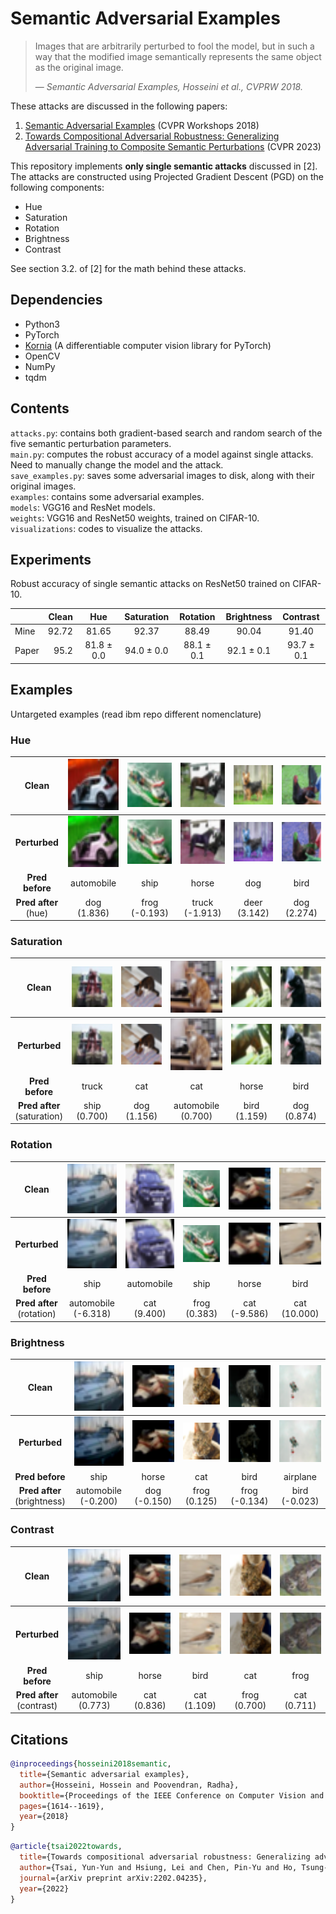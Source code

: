 # Semantic Adversarial Examples

>Images that are arbitrarily perturbed to fool the model, but in such a way that the modified image semantically represents the same object as the original image.
>
>  &mdash; <cite>Semantic Adversarial Examples, Hosseini et al., CVPRW 2018.</cite>

These attacks are discussed in the following papers:
1. [Semantic Adversarial Examples](https://arxiv.org/pdf/1804.00499.pdf) (CVPR Workshops 2018)
2. [Towards Compositional Adversarial Robustness: Generalizing Adversarial Training to Composite Semantic Perturbations](https://arxiv.org/pdf/2202.04235.pdf) (CVPR 2023) 

This repository implements **only single semantic attacks** discussed in [2]. The attacks are
constructed using Projected Gradient Descent (PGD) on the following components:
* Hue
* Saturation
* Rotation
* Brightness
* Contrast

See section 3.2. of [2] for the math behind these attacks.


## Dependencies  
* Python3  
* PyTorch
* [Kornia](https://github.com/kornia/kornia) (A differentiable computer vision library for PyTorch)
* OpenCV
* NumPy
* tqdm

## Contents

`attacks.py`: contains both gradient-based search and random search of the five semantic perturbation parameters.  
`main.py`: computes the robust accuracy of a model against single attacks. Need to manually change the model and the attack.  
`save_examples.py`: saves some adversarial images to disk, along with their original images.  
`examples`: contains some adversarial examples.  
`models`: VGG16 and ResNet models.  
`weights`: VGG16 and ResNet50 weights, trained on CIFAR-10.  
`visualizations`: codes to visualize the attacks.  



## Experiments 

Robust accuracy of single semantic attacks on ResNet50 trained on CIFAR-10.

|       | Clean |     Hue     | Saturation  |  Rotation   | Brightness  |  Contrast   |
|:------|------:|:-----------:|:-----------:|:-----------:|:-----------:|:-----------:|        
| Mine  | 92.72 |    81.65    |    92.37    |    88.49    |    90.04    |    91.40    |  
| Paper |  95.2 | 81.8 ± 0.0  | 94.0 ± 0.0  | 88.1 ± 0.1  | 92.1 ± 0.1  | 93.7 ± 0.1  |



## Examples
Untargeted examples (read ibm repo different nomenclature)

### Hue

|          Clean           |           <img src="examples/hue/6_y_1_y_pred_1.png" alt="img" width="128">            |            <img src="examples/hue/15_y_8_y_pred_8.png" alt="img" width="128">            |            <img src="examples/hue/20_y_7_y_pred_7.png" alt="img" width="128">            |           <img src="examples/hue/24_y_5_y_pred_5.png" alt="img" width="128">            |           <img src="examples/hue/25_y_2_y_pred_2.png" alt="img" width="128">            |
|:------------------------:|:--------------------------------------------------------------------------------------:|:----------------------------------------------------------------------------------------:|:----------------------------------------------------------------------------------------:|:---------------------------------------------------------------------------------------:|:---------------------------------------------------------------------------------------:|
|      **Perturbed**       | <img src="examples/hue/6_y_1_y_pred_1_y_adv_5_factor_1.836.png" alt="img" width="128"> | <img src="examples/hue/15_y_8_y_pred_8_y_adv_6_factor_-0.193.png" alt="img" width="128"> | <img src="examples/hue/20_y_7_y_pred_7_y_adv_9_factor_-1.913.png" alt="img" width="128"> | <img src="examples/hue/24_y_5_y_pred_5_y_adv_4_factor_3.142.png" alt="img" width="128"> | <img src="examples/hue/25_y_2_y_pred_2_y_adv_5_factor_2.274.png" alt="img" width="128"> |
|     **Pred before**      |                                       automobile                                       |                                           ship                                           |                                          horse                                           |                                           dog                                           |                                          bird                                           |
| **Pred after**<br/>(hue) |                                    dog<br/>(1.836)                                     |                                    frog<br/>(-0.193)                                     |                                    truck<br/>(-1.913)                                    |                                    deer<br/>(3.142)                                     |                                     dog<br/>(2.274)                                     |



### Saturation

|              Clean              |           <img src="examples/saturation/213_y_9_y_pred_9.png" alt="img" width="128">            |           <img src="examples/saturation/412_y_3_y_pred_3.png" alt="img" width="128">            |           <img src="examples/saturation/434_y_3_y_pred_3.png" alt="img" width="128">            |           <img src="examples/saturation/468_y_7_y_pred_7.png" alt="img" width="128">            |           <img src="examples/saturation/776_y_2_y_pred_2.png" alt="img" width="128">            |
|:-------------------------------:|:-----------------------------------------------------------------------------------------------:|:-----------------------------------------------------------------------------------------------:|:-----------------------------------------------------------------------------------------------:|:-----------------------------------------------------------------------------------------------:|:-----------------------------------------------------------------------------------------------:|
|          **Perturbed**          | <img src="examples/saturation/213_y_9_y_pred_9_y_adv_8_factor_0.700.png" alt="img" width="128"> | <img src="examples/saturation/412_y_3_y_pred_3_y_adv_5_factor_1.156.png" alt="img" width="128"> | <img src="examples/saturation/434_y_3_y_pred_3_y_adv_1_factor_0.700.png" alt="img" width="128"> | <img src="examples/saturation/468_y_7_y_pred_7_y_adv_2_factor_1.159.png" alt="img" width="128"> | <img src="examples/saturation/776_y_2_y_pred_2_y_adv_5_factor_0.874.png" alt="img" width="128"> |
|         **Pred before**         |                                              truck                                              |                                               cat                                               |                                               cat                                               |                                              horse                                              |                                              bird                                               |
| **Pred after**<br/>(saturation) |                                        ship<br/>(0.700)                                         |                                         dog<br/>(1.156)                                         |                                     automobile<br/>(0.700)                                      |                                        bird<br/>(1.159)                                         |                                         dog<br/>(0.874)                                         |



### Rotation

|             Clean             |            <img src="examples/rotation/2_y_8_y_pred_8.png" alt="img" width="128">            |           <img src="examples/rotation/9_y_1_y_pred_1.png" alt="img" width="128">            |           <img src="examples/rotation/15_y_8_y_pred_8.png" alt="img" width="128">            |            <img src="examples/rotation/57_y_7_y_pred_7.png" alt="img" width="128">            |            <img src="examples/rotation/70_y_2_y_pred_2.png" alt="img" width="128">            |
|:-----------------------------:|:--------------------------------------------------------------------------------------------:|:-------------------------------------------------------------------------------------------:|:--------------------------------------------------------------------------------------------:|:---------------------------------------------------------------------------------------------:|:---------------------------------------------------------------------------------------------:|
|         **Perturbed**         | <img src="examples/rotation/2_y_8_y_pred_8_y_adv_1_factor_-6.318.png" alt="img" width="128"> | <img src="examples/rotation/9_y_1_y_pred_1_y_adv_3_factor_9.400.png" alt="img" width="128"> | <img src="examples/rotation/15_y_8_y_pred_8_y_adv_6_factor_0.383.png" alt="img" width="128"> | <img src="examples/rotation/57_y_7_y_pred_7_y_adv_3_factor_-9.586.png" alt="img" width="128"> | <img src="examples/rotation/70_y_2_y_pred_2_y_adv_3_factor_10.000.png" alt="img" width="128"> |
|        **Pred before**        |                                             ship                                             |                                         automobile                                          |                                             ship                                             |                                             horse                                             |                                             bird                                              |
| **Pred after**<br/>(rotation) |                                   automobile<br/>(-6.318)                                    |                                       cat<br/>(9.400)                                       |                                       frog<br/>(0.383)                                       |                                       cat<br/>(-9.586)                                        |                                       cat<br/>(10.000)                                        |



### Brightness

|              Clean              |            <img src="examples/brightness/2_y_8_y_pred_8.png" alt="img" width="128">            |            <img src="examples/brightness/57_y_7_y_pred_7.png" alt="img" width="128">            |           <img src="examples/brightness/103_y_3_y_pred_3.png" alt="img" width="128">            |            <img src="examples/brightness/118_y_2_y_pred_2.png" alt="img" width="128">            |            <img src="examples/brightness/313_y_0_y_pred_0.png" alt="img" width="128">            |
|:-------------------------------:|:----------------------------------------------------------------------------------------------:|:-----------------------------------------------------------------------------------------------:|:-----------------------------------------------------------------------------------------------:|:------------------------------------------------------------------------------------------------:|:------------------------------------------------------------------------------------------------:|
|          **Perturbed**          | <img src="examples/brightness/2_y_8_y_pred_8_y_adv_1_factor_-0.200.png" alt="img" width="128"> | <img src="examples/brightness/57_y_7_y_pred_7_y_adv_5_factor_-0.150.png" alt="img" width="128"> | <img src="examples/brightness/103_y_3_y_pred_3_y_adv_6_factor_0.125.png" alt="img" width="128"> | <img src="examples/brightness/118_y_2_y_pred_2_y_adv_6_factor_-0.134.png" alt="img" width="128"> | <img src="examples/brightness/313_y_0_y_pred_0_y_adv_2_factor_-0.023.png" alt="img" width="128"> |
|         **Pred before**         |                                              ship                                              |                                              horse                                              |                                               cat                                               |                                               bird                                               |                                             airplane                                             |
| **Pred after**<br/>(brightness) |                                    automobile<br/>(-0.200)                                     |                                        dog<br/>(-0.150)                                         |                                        frog<br/>(0.125)                                         |                                        frog<br/>(-0.134)                                         |                                        bird<br/>(-0.023)                                         |



### Contrast

|             Clean             |           <img src="examples/contrast/2_y_8_y_pred_8.png" alt="img" width="128">            |           <img src="examples/contrast/57_y_7_y_pred_7.png" alt="img" width="128">            |           <img src="examples/contrast/70_y_2_y_pred_2.png" alt="img" width="128">            |           <img src="examples/contrast/103_y_3_y_pred_3.png" alt="img" width="128">            |           <img src="examples/contrast/140_y_6_y_pred_6.png" alt="img" width="128">            |
|:-----------------------------:|:-------------------------------------------------------------------------------------------:|:--------------------------------------------------------------------------------------------:|:--------------------------------------------------------------------------------------------:|:---------------------------------------------------------------------------------------------:|:---------------------------------------------------------------------------------------------:|
|         **Perturbed**         | <img src="examples/contrast/2_y_8_y_pred_8_y_adv_1_factor_0.773.png" alt="img" width="128"> | <img src="examples/contrast/57_y_7_y_pred_7_y_adv_3_factor_0.836.png" alt="img" width="128"> | <img src="examples/contrast/70_y_2_y_pred_2_y_adv_3_factor_1.109.png" alt="img" width="128"> | <img src="examples/contrast/103_y_3_y_pred_3_y_adv_6_factor_0.700.png" alt="img" width="128"> | <img src="examples/contrast/140_y_6_y_pred_6_y_adv_3_factor_0.711.png" alt="img" width="128"> |
|        **Pred before**        |                                            ship                                             |                                            horse                                             |                                             bird                                             |                                              cat                                              |                                             frog                                              |
| **Pred after**<br/>(contrast) |                                   automobile<br/>(0.773)                                    |                                       cat<br/>(0.836)                                        |                                       cat<br/>(1.109)                                        |                                       frog<br/>(0.700)                                        |                                        cat<br/>(0.711)                                        |



## Citations

```bibtex
@inproceedings{hosseini2018semantic,
  title={Semantic adversarial examples},
  author={Hosseini, Hossein and Poovendran, Radha},
  booktitle={Proceedings of the IEEE Conference on Computer Vision and Pattern Recognition Workshops},
  pages={1614--1619},
  year={2018}
}
```

```bibtex
@article{tsai2022towards,
  title={Towards compositional adversarial robustness: Generalizing adversarial training to composite semantic perturbations},
  author={Tsai, Yun-Yun and Hsiung, Lei and Chen, Pin-Yu and Ho, Tsung-Yi},
  journal={arXiv preprint arXiv:2202.04235},
  year={2022}
}
```
